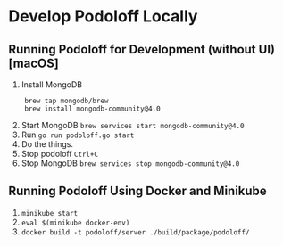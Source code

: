 # Develop Podoloff Locally

## Running Podoloff for Development (without UI) [macOS]

1. Install MongoDB
```
    brew tap mongodb/brew
    brew install mongodb-community@4.0
```
2. Start MongoDB
    ```brew services start mongodb-community@4.0```
3. Run `go run podoloff.go start`
4. Do the things.
5. Stop podoloff `Ctrl+C`
6. Stop MongoDB
    ```brew services stop mongodb-community@4.0```

## Running Podoloff Using Docker and Minikube

1. `minikube start`
2. `eval $(minikube docker-env)`
3. `docker build -t podoloff/server ./build/package/podoloff/`